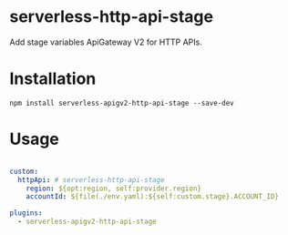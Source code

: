 # serverless-http-api-stage
Add stage variables ApiGateway V2 for HTTP APIs.

# Installation
```
npm install serverless-apigv2-http-api-stage --save-dev
```

# Usage
```yaml

custom:
  httpApi: # serverless-http-api-stage
    region: ${opt:region, self:provider.region}
    accountId: ${file(./env.yaml):${self:custom.stage}.ACCOUNT_ID}

plugins:
  - serverless-apigv2-http-api-stage
```
